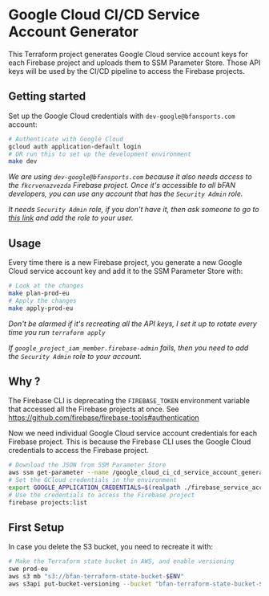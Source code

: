 # Google Cloud CI/CD Service Account Generator

This Terraform project generates Google Cloud service account keys for each Firebase project and uploads them to SSM Parameter Store.
Those API keys will be used by the CI/CD pipeline to access the Firebase projects.

## Getting started

Set up the Google Cloud credentials with `dev-google@bfansports.com` account:

```bash
# Authenticate with Google Cloud
gcloud auth application-default login
# OR run this to set up the development environment
make dev
```

*We are using `dev-google@bfansports.com` because it also needs access to the `fkcrvenazvezda` Firebase project. Once it's accessible to all bFAN developers, you can use any account that has the  `Security Admin` role.*

*It needs `Security Admin` role, if you don't have it, then ask someone to go to [this link](https://console.cloud.google.com/iam-admin/iam?authuser=0&hl=en&orgonly=true&folder=&organizationId=744998649083&supportedpurview=organizationId) and add the role to your user.*

## Usage

Every time there is a new Firebase project, you generate a new Google Cloud service account key and add it to the SSM Parameter Store with:

```bash
# Look at the changes
make plan-prod-eu
# Apply the changes
make apply-prod-eu
```

*Don't be alarmed if it's recreating all the API keys, I set it up to rotate every time you run `terraform apply`*

*If `google_project_iam_member.firebase-admin` fails, then you need to add the `Security Admin` role to your account.*

## Why ?

The Firebase CLI is deprecating the `FIREBASE_TOKEN` environment variable that accessed all the Firebase projects at once. See <https://github.com/firebase/firebase-tools#authentication>

Now we need individual Google Cloud service account credentials for each Firebase project. This is because the Firebase CLI uses the Google Cloud credentials to access the Firebase project.

```bash
# Download the JSON from SSM Parameter Store
aws ssm get-parameter --name /google_cloud_ci_cd_service_account_generator/firebase_service_account_keys/bfan-stadefrancais --with-decryption --output text --query Parameter.Value > ./firebase_service_account_keys/bfan-stadefrancais.json
# Set the GCloud credentials in the environment
export GOOGLE_APPLICATION_CREDENTIALS=$(realpath ./firebase_service_account_keys/bfan-stadefrancais.json)
# Use the credentials to access the Firebase project
firebase projects:list
```

## First Setup

In case you delete the S3 bucket, you need to recreate it with:

```bash
# Make the Terraform state bucket in AWS, and enable versioning
swe prod-eu
aws s3 mb "s3://bfan-terraform-state-bucket-$ENV"
aws s3api put-bucket-versioning --bucket "bfan-terraform-state-bucket-$ENV" --versioning-configuration Status=Enabled
```
